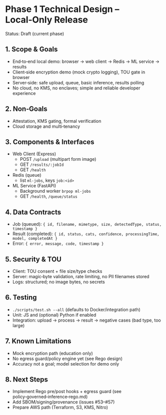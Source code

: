 # Phase 1 Technical Design – Local‑Only Release

Status: Draft (current phase)

## 1. Scope & Goals
- End‑to‑end local demo: browser → web client → Redis → ML service → results
- Client‑side encryption demo (mock crypto logging), TOU gate in browser
- Server‑side: safe upload, queue, basic inference, results polling
- No cloud, no KMS, no enclaves; simple and reliable developer experience

## 2. Non‑Goals
- Attestation, KMS gating, formal verification
- Cloud storage and multi‑tenancy

## 3. Components & Interfaces
- Web Client (Express)
  - POST `/upload` (multipart form image)
  - GET `/results/:jobId`
  - GET `/health`
- Redis (queue)
  - list `ml-jobs`, keys `job:<id>`
- ML Service (FastAPI)
  - Background worker `brpop ml-jobs`
  - GET `/health`, `/queue/status`

## 4. Data Contracts
- Job (queued): `{ id, filename, mimetype, size, detectedType, status, timestamp }`
- Result (completed): `{ id, status, cats, confidence, processingTime, model, completedAt }`
- Error: `{ error, message, code, timestamp }`

## 5. Security & TOU
- Client: TOU consent + file size/type checks
- Server: magic‑byte validation, rate limiting, no PII filenames stored
- Logs: structured; no image bytes, no secrets

## 6. Testing
- `./scripts/test.sh --all` (defaults to Docker/integration path)
- Unit: JS and (optional) Python if enabled
- Integration: upload → process → result → negative cases (bad type, too large)

## 7. Known Limitations
- Mock encryption path (education only)
- No egress guard/policy engine yet (see Rego design)
- Accuracy not a goal; model selection for demo only

## 8. Next Steps
- Implement Rego pre/post hooks + egress guard (see policy‑governed‑inference‑rego.md)
- Add SBOM/signing/provenance (issues #53–#57)
- Prepare AWS path (Terraform, S3, KMS, Nitro)
